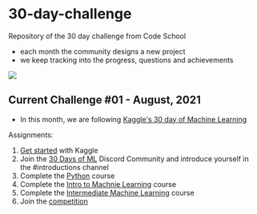 # 30-day-challenge

Repository of the 30 day challenge from Code School
- each month the community designs a new project
- we keep tracking into the progress, questions and achievements

[![](https://img.shields.io/badge/Join_us_in_Discord-7289DA?style=for-the-badge&logo=discord&logoColor=white)](https://discord.gg/ckrutnFr)

## Current Challenge #01 - August, 2021
- In this month, we are following [Kaggle's 30 day of Machine Learning ](https://www.kaggle.com/thirty-days-of-ml)

Assignments:
1. [Get started](https://www.kaggle.com/alexisbcook/getting-started-with-kaggle) with Kaggle
3. Join the [30 Days of ML](https://discord.com/invite/f8g8bDq8Vv) Discord Community and introduce yourself in the #introductions channel
4. Complete the [Python](https://www.kaggle.com/learn/python) course
5. Complete the [Intro to Machnie Learning](https://www.kaggle.com/learn/intro-to-machine-learning) course
6. Complete the [Intermediate Machine Learning](https://www.kaggle.com/learn/intermediate-machine-learning) course
7. Join the [competition](https://www.kaggle.com/c/30-days-of-ml)
